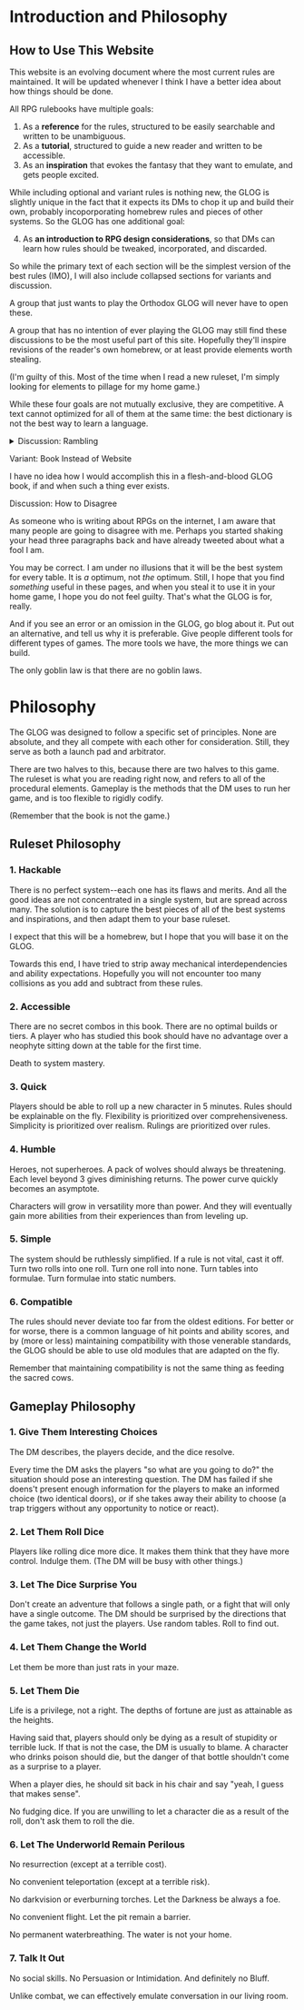 # Introduction and Philosophy

## How to Use This Website

This website is an evolving document where the most current rules are maintained.  It will be updated whenever I think I have a better idea about how things should be done.

All RPG rulebooks have multiple goals:

1. As a **reference** for the rules, structured to be easily searchable and written to be unambiguous.
2. As a **tutorial**, structured to guide a new reader and written to be accessible.
3. As an **inspiration** that evokes the fantasy that they want to emulate, and gets people excited.

While including optional and variant rules is nothing new, the GLOG is slightly unique in the fact that it expects its DMs to chop it up and build their own, probably incoporporating homebrew rules and pieces of other systems.  So the GLOG has one additional goal:

4. As **an introduction to RPG design considerations**, so that DMs can learn how rules should be tweaked, incorporated, and discarded.

So while the primary text of each section will be the simplest version of the best rules (IMO), I will also include collapsed sections for variants and discussion.

A group that just wants to play the Orthodox GLOG will never have to open these.  

A group that has no intention of ever playing the GLOG may still find these discussions to be the most useful part of this site.  Hopefully they'll inspire revisions of the reader's own homebrew, or at least provide elements worth stealing.

(I'm guilty of this.  Most of the time when I read a new ruleset, I'm simply looking for elements to pillage for my home game.)

While these four goals are not mutually exclusive, they are competitive.  A text cannot optimized for all of them at the same time: the best dictionary is not the best way to learn a language.

<details>
  <summary>Discussion: Rambling</summary>

One big advantage of a website is the ability to compress large discussions into collapsed sidebars.  While I've tried to keep the rest of the document succinct, sidebars allow me to rant longer before I start feeling the guilt of inefficiency.  If you aren't interested in the concent of these sidebars, don't open them.

</details>

Variant: Book Instead of Website

I have no idea how I would accomplish this in a flesh-and-blood GLOG book, if and when such a thing ever exists.

Discussion: How to Disagree

As someone who is writing about RPGs on the internet, I am aware that many people are going to disagree with me.  Perhaps you started shaking your head three paragraphs back and have already tweeted about what a fool I am.

You may be correct.  I am under no illusions that it will be the best system for every table.  It is *a* optimum, not *the* optimum.  Still, I hope that you find *something* useful in these pages, and when you steal it to use it in your home game, I hope you do not feel guilty.  That's what the GLOG is for, really.

And if you see an error or an omission in the GLOG, go blog about it.  Put out an alternative, and tell us why it is preferable.  Give people different tools for different types of games.  The more tools we have, the more things we can build.

The only goblin law is that there are no goblin laws.

# Philosophy

The GLOG was designed to follow a specific set of principles.  None are absolute, and they all compete with each other for consideration.  Still, they serve as both a launch pad and arbitrator.

There are two halves to this, because there are two halves to this game.  The ruleset is what you are reading right now, and refers to all of the procedural elements.  Gameplay is the methods that the DM uses to run her game, and is too flexible to rigidly codify.

(Remember that the book is not the game.)

## Ruleset Philosophy

### 1. Hackable

There is no perfect system--each one has its flaws and merits.  And all the good ideas are not concentrated in a single system, but are spread across many.  The solution is to capture the best pieces of all of the best systems and inspirations, and then adapt them to your base ruleset.  

I expect that this will be a homebrew, but I hope that you will base it on the GLOG.

Towards this end, I have tried to strip away mechanical interdependencies and ability expectations.  Hopefully you will not encounter too many collisions as you add and subtract from these rules.

### 2. Accessible

There are no secret combos in this book.  There are no optimal builds or tiers.  A player who has studied this book should have no advantage over a neophyte sitting down at the table for the first time.

Death to system mastery.

### 3. Quick

Players should be able to roll up a new character in 5 minutes.  Rules should be explainable on the fly.  Flexibility is prioritized over comprehensiveness.  Simplicity is prioritized over realism.  Rulings are prioritized over rules.

### 4. Humble

Heroes, not superheroes.  A pack of wolves should always be threatening.  Each level beyond 3 gives diminishing returns.  The power curve quickly becomes an asymptote.  

Characters will grow in versatility more than power.  And they will eventually gain more abilities from their experiences than from leveling up.

### 5. Simple

The system should be ruthlessly simplified.  If a rule is not vital, cast it off.  Turn two rolls into one roll.  Turn one roll into none.  Turn tables into formulae.  Turn formulae into static numbers.

### 6. Compatible

The rules should never deviate too far from the oldest editions.  For better or for worse, there is a common language of hit points and ability scores, and by (more or less) maintaining compatibility with those venerable standards, the GLOG should be able to use old modules that are adapted on the fly.

Remember that maintaining compatibility is not the same thing as feeding the sacred cows.

## Gameplay Philosophy

### 1. Give Them Interesting Choices

The DM describes, the players decide, and the dice resolve.

Every time the DM asks the players "so what are you going to do?" the situation should pose an interesting question.  The DM has failed if she doens't present enough information for the players to make an informed choice (two identical doors), or if she takes away their ability to choose (a trap triggers without any opportunity to notice or react).

### 2. Let Them Roll Dice

Players like rolling dice more dice.  It makes them think that they have more control.  Indulge them.  (The DM will be busy with other things.)

### 3. Let The Dice Surprise You

Don't create an adventure that follows a single path, or a fight that will only have a single outcome.  The DM should be surprised by the directions that the game takes, not just the players.  Use random tables.  Roll to find out.

### 4. Let Them Change the World

Let them be more than just rats in your maze. 

### 5. Let Them Die

Life is a privilege, not a right.  The depths of fortune are just as attainable as the heights.

Having said that, players should only be dying as a result of stupidity or terrible luck.  If that is not the case, the DM is usually to blame.  A character who drinks poison should die, but the danger of that bottle shouldn't come as a surprise to a player.

When a player dies, he should sit back in his chair and say "yeah, I guess that makes sense".

No fudging dice.  If you are unwilling to let a character die as a result of the roll, don't ask them to roll the die.

### 6. Let The Underworld Remain Perilous

No resurrection (except at a terrible cost).

No convenient teleportation (except at a terrible risk).

No darkvision or everburning torches.  Let the Darkness be always a foe.

No convenient flight.  Let the pit remain a barrier.

No permanent waterbreathing.  The water is not your home.

### 7. Talk It Out

No social skills.  No Persuasion or Intimidation.  And definitely no Bluff.

Unlike combat, we can effectively emulate conversation in our living room.
